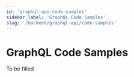 ```yaml
---
id: 'graphql-api-code-samples'
sidebar_label: 'GraphQL Code Samples'
slug: '/backend/graphql-api/code-samples'
---
```

# GraphQL Code Samples

To be filled